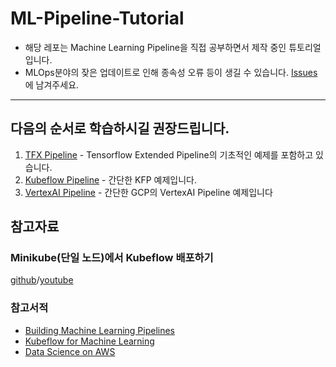 # ML-Pipeline-Tutorial
* 해당 레포는 Machine Learning Pipeline을 직접 공부하면서 제작 중인 튜토리얼입니다.
* MLOps분야의 잦은 업데이트로 인해 종속성 오류 등이 생길 수 있습니다. [Issues](https://github.com/silverstar0727/ML-Pipeline-Tutorial/issues)에 남겨주세요.

---
## 다음의 순서로 학습하시길 권장드립니다.
1. [TFX Pipeline](https://github.com/silverstar0727/ML-Pipeline-Tutorial/tree/main/tfx-pipeline?fbclid=IwAR0FIHsfGIvL4mCUzNbdG_czaYdH-rWx0LR-II27pzT6u_cCPHdToo9mPqA) - Tensorflow Extended Pipeline의 기초적인 예제를 포함하고 있습니다.
2. [Kubeflow Pipeline](https://github.com/silverstar0727/ML-Pipeline-Tutorial/tree/main/kubeflow-pipeline) - 간단한 KFP 예제입니다.
3. [VertexAI Pipeline](https://github.com/silverstar0727/ML-Pipeline-Tutorial/tree/main/vertex-ai-pipeline) - 간단한 GCP의 VertexAI Pipeline 예제입니다

## 참고자료
### Minikube(단일 노드)에서 Kubeflow 배포하기
[github](https://github.com/silverstar0727/deploy-kubeflow-on-gcp)/[youtube](https://www.youtube.com/watch?v=J__0czLYmxc)

### 참고서적
* [Building Machine Learning Pipelines](https://learning.oreilly.com/library/view/building-machine-learning/9781492053187/)
* [Kubeflow for Machine Learning](https://learning.oreilly.com/library/view/kubeflow-for-machine/9781492050117/)
* [Data Science on AWS](https://learning.oreilly.com/library/view/data-science-on/9781492079385/)
